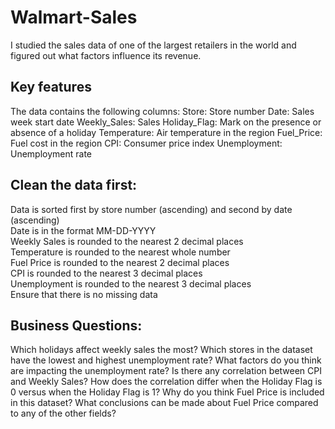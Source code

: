 # Walmart-Sales
I studied the sales data of one of the largest retailers in the world and figured out what factors influence its revenue. 

## Key features
The data contains the following columns:
Store: Store number
Date: Sales week start date
Weekly_Sales: Sales
Holiday_Flag: Mark on the presence or absence of a holiday
Temperature: Air temperature in the region
Fuel_Price: Fuel cost in the region
CPI: Consumer price index
Unemployment: Unemployment rate

## Clean the data first:
Data is sorted first by store number (ascending) and second by date (ascending)  
Date is in the format MM-DD-YYYY  
Weekly Sales is rounded to the nearest 2 decimal places  
Temperature is rounded to the nearest whole number  
Fuel Price is rounded to the nearest 2 decimal places  
CPI is rounded to the nearest 3 decimal places  
Unemployment is rounded to the nearest 3 decimal places  
Ensure that there is no missing data  

## Business Questions:
Which holidays affect weekly sales the most?
Which stores in the dataset have the lowest and highest unemployment rate? What factors do you think are impacting the unemployment rate?
Is there any correlation between CPI and Weekly Sales? How does the correlation differ when the Holiday Flag is 0 versus when the Holiday Flag is 1?
Why do you think Fuel Price is included in this dataset? What conclusions can be made about Fuel Price compared to any of the other fields?

